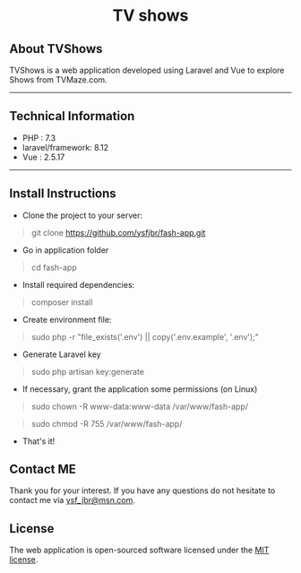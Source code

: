 <div align="center"><a href="http://85.214.148.222:8081/" target="_blank"></a><h1>TV shows</h1></div>


## About TVShows 

TVShows is a web application developed using Laravel and Vue to explore Shows from TVMaze.com.

<hr>

## Technical Information
- PHP : 7.3
- laravel/framework: 8.12
- Vue : 2.5.17
<hr>

## Install Instructions

- Clone the project to your server:
> git clone https://github.com/ysfjbr/fash-app.git
- Go in application folder 
> cd fash-app
- Install required dependencies:
> composer install
- Create environment file:
> sudo php -r "file_exists('.env') || copy('.env.example', '.env');"
- Generate Laravel key
> sudo php artisan key:generate
- If necessary, grant the application some permissions (on Linux)
> sudo chown -R www-data:www-data /var/www/fash-app/

> sudo chmod -R 755 /var/www/fash-app/

- That's it!

## Contact ME

Thank you for your interest. If you have any questions do not hesitate to contact me via [ysf_jbr@msn.com](mailto:ysf_jbr@msn.com).

## License

The web application is open-sourced software licensed under the [MIT license](https://opensource.org/licenses/MIT).

